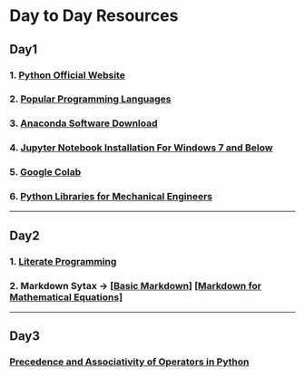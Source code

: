 # Day to Day Resources
## Day1

### 1. [Python Official Website](https://www.python.org/)
### 2. [Popular Programming Languages](http://pypl.github.io/PYPL.html)
### 3. [Anaconda Software Download](https://www.anaconda.com/products/individual)
### 4. [Jupyter Notebook Installation For Windows 7 and Below](https://jupyter.org/install)
### 5. [Google Colab](https://colab.research.google.com/)
### 6. [Python Libraries for Mechanical Engineers](https://medium.com/@a.tavallaie/python-programming-libraries-for-mechanical-engineer-409cf994efdd)
********************************

## Day2

### 1. [Literate Programming](http://www.literateprogramming.com/)
### 2. Markdown Sytax → [[Basic Markdown]](https://www.markdownguide.org/basic-syntax/) [[Markdown for Mathematical Equations]](https://www.math.ubc.ca/~pwalls/math-python/jupyter/latex/)
********************
## Day3

### [Precedence and Associativity of Operators in Python](https://www.programiz.com/python-programming/precedence-associativity)

